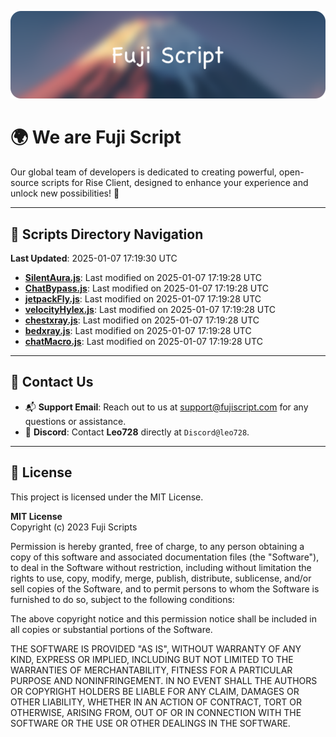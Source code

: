 ![Banner](.github/b.webp)

# 🌍 **We are Fuji Script**

Our global team of developers is dedicated to creating powerful, open-source scripts for Rise Client, designed to enhance your experience and unlock new possibilities! 🌟

---
<!-- SCRIPTS_NAVIGATION_START -->
## 📂 **Scripts Directory Navigation**

**Last Updated**: 2025-01-07 17:19:30 UTC

- **[SilentAura.js](scripts/SilentAura.js)**: Last modified on 2025-01-07 17:19:28 UTC
- **[ChatBypass.js](scripts/ChatBypass.js)**: Last modified on 2025-01-07 17:19:28 UTC
- **[jetpackFly.js](scripts/jetpackFly.js)**: Last modified on 2025-01-07 17:19:28 UTC
- **[velocityHylex.js](scripts/velocityHylex.js)**: Last modified on 2025-01-07 17:19:28 UTC
- **[chestxray.js](scripts/chestxray.js)**: Last modified on 2025-01-07 17:19:28 UTC
- **[bedxray.js](scripts/bedxray.js)**: Last modified on 2025-01-07 17:19:28 UTC
- **[chatMacro.js](scripts/chatMacro.js)**: Last modified on 2025-01-07 17:19:28 UTC

<!-- SCRIPTS_NAVIGATION_END -->

---

## 💬 **Contact Us**  
- 📬 **Support Email**: Reach out to us at [support@fujiscript.com](mailto:support@fujiscript.com) for any questions or assistance.  
- 💬 **Discord**: Contact **Leo728** directly at `Discord@leo728`.

---

## 📜 **License**

This project is licensed under the MIT License.  

**MIT License**  
Copyright (c) 2023 Fuji Scripts  

Permission is hereby granted, free of charge, to any person obtaining a copy of this software and associated documentation files (the "Software"), to deal in the Software without restriction, including without limitation the rights to use, copy, modify, merge, publish, distribute, sublicense, and/or sell copies of the Software, and to permit persons to whom the Software is furnished to do so, subject to the following conditions:  

The above copyright notice and this permission notice shall be included in all copies or substantial portions of the Software.  

THE SOFTWARE IS PROVIDED "AS IS", WITHOUT WARRANTY OF ANY KIND, EXPRESS OR IMPLIED, INCLUDING BUT NOT LIMITED TO THE WARRANTIES OF MERCHANTABILITY, FITNESS FOR A PARTICULAR PURPOSE AND NONINFRINGEMENT. IN NO EVENT SHALL THE AUTHORS OR COPYRIGHT HOLDERS BE LIABLE FOR ANY CLAIM, DAMAGES OR OTHER LIABILITY, WHETHER IN AN ACTION OF CONTRACT, TORT OR OTHERWISE, ARISING FROM, OUT OF OR IN CONNECTION WITH THE SOFTWARE OR THE USE OR OTHER DEALINGS IN THE SOFTWARE.  
